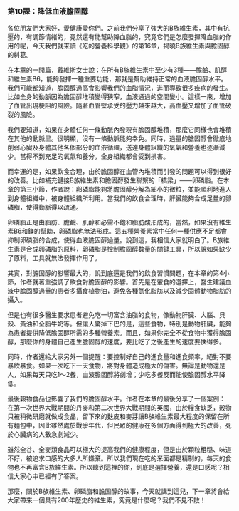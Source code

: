 ### 第10課：降低血液膽固醇

各位朋友們大家好，愛健康愛你們。之前我們分享了強大的B族維生素，其中有抗壓的，有調節情緒的，竟然還有能幫助降血脂的，究竟它們是怎麼發揮降血脂的作用的呢，今天我們就來讀《吃的營養科學觀》的第16章，揭曉B族維生素與膽固醇的糾葛。

在本章的一開篇，戴維斯女士說：在所有B族維生素中至少有3種——膽鹼、肌醇和維生素B6，能夠發揮一種重要功能，那就是幫助維持正常的血液膽固醇水平。我們可能都知道，膽固醇過高會影響我們的血脂情況，進而導致很多疾病的發生。比如全身的動脈因為膽固醇堆積變得狹窄，血液通過的空間變小。這樣一來，增加了血管出現梗阻的風險。隨著血管壁承受的壓力越來越大，高血壓又增加了血管破裂的風險。

我們要知道，如果在身體任何一條動脈內發現有膽固醇堆積，那麼它同樣也會堆積在其他的動脈里。很明顯，沒有一條動脈能夠幸免。同時，過量的膽固醇會徹底地削弱心臟及身體其他各個部分的血液循環，送達身體組織的氧氣和營養也逐漸減少。當得不到充足的氧氣和養分，全身組織都會受到損害。

而幸運的是，如果飲食合理，由於膽固醇在血管內堆積而引發的問題可以得到很好的改善。比如補充鏈接B族維生素和膽固醇發生聯繫的「橋梁」——卵磷脂。在本章的第三小節，作者說：卵磷脂能夠將膽固醇分解為細小的微粒，並能順利地進人到身體組織中，被身體組織所利用。當我們的飲食合理時，肝臟能夠合成足量的卵磷脂，使得動脈得以疏通。

卵磷脂正是由脂肪、膽鹼、肌醇和必需不飽和脂肪酸形成的，當然，如果沒有維生素B6和鎂的幫助，卵磷脂也無法形成。這五種營養素當中任何一種供應不足都會抑制卵磷脂的合成，使得血液膽固醇過量。說到這，我相信大家就明白了。B族維生素是合成卵磷脂的原料，卵磷脂是控制膽固醇數量的關鍵工具，所以說如果缺少了原料，工具就無法發揮作用了。

其實，對膽固醇的影響最大的，說到底還是我們的飲食習慣問題，在本章的第4小節，作者就著重強調了飲食對膽固醇的影響。首先是在葷食的選擇上，醫生建議血液中膽固醇過量的患者多攝食植物油，避免各種氫化脂肪以及減少固體動物脂肪的攝入。

但是也有很多醫生要求患者避免吃一切富含油脂的食物，像動物肝臟、大腦、貝殼、黃油和全脂牛奶等。但讓人驚掉下巴的是，這些食物，特別是動物肝臟，能夠為患者提供降低膽固醇所需的多種營養素。而且，如果你完全不從食物中獲得膽固醇，那麼你的身體自己產生膽固醇的速度，要比吃了之後產生的速度要快得多。

同時，作者還給大家另外一個提醒：要控制好自己的進食量和進食頻率，絕對不要暴飲暴食。如果一次吃下一天食物，將對身體造成極大的傷害。無論是動物還是人，如果每天只吃1～2餐，血液膽固醇將劇增；少吃多餐反而能使膽固醇水平降低。

最後穀物食品也影響了我們的膽固醇水平。作者在本章的最後分享了一個案例： 在第一次世界大戰期間的丹麥和第二次世界大戰期間的英國，由於糧食缺乏，穀物只被稍微研磨就做成食品，留下來的麩皮和麥芽讓B族維生素最大程度的保留在所有麵包中，因此雖然處於戰爭年代，但民眾的健康在多個方面得到極大的改善，死於心臟病的人數急劇減少。

雖然全谷、全麥類食品可以極大的提高我們的健康程度，但是由於顆粒粗糙、味道不好，被追求口感的大多人所嫌棄。所以我們現在吃的米面都是精制的，每天的食物也不再富含B族維生素。所以聽到這裡的你，到底是選擇營養，還是口感呢？相信大家心中已經有了答案。

那麼，關於B族維生素、卵磷脂和膽固醇的故事，今天就講到這兒，下一章將會給大家帶來一個具有200年歷史的維生素，究竟是什麼呢？我們不見不散！